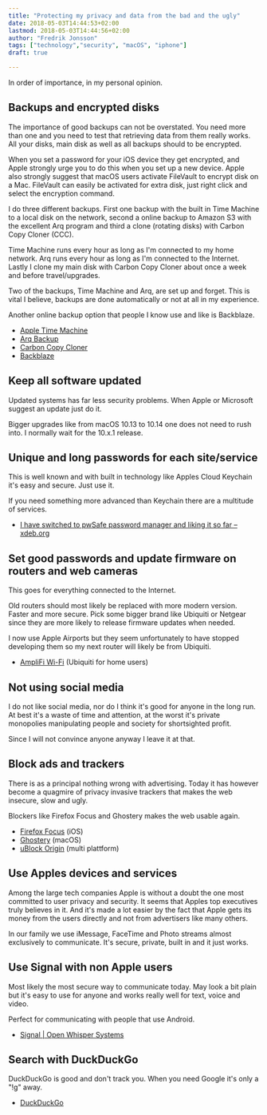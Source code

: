```yaml
---
title: "Protecting my privacy and data from the bad and the ugly"
date: 2018-05-03T14:44:53+02:00
lastmod: 2018-05-03T14:44:56+02:00
author: "Fredrik Jonsson"
tags: ["technology","security", "macOS", "iphone"]
draft: true

---
```


In order of importance, in my personal opinion.

## Backups and encrypted disks

The importance of good backups can not be overstated. You need more than one and you need to test that retrieving data from them really works. All your disks, main disk as well as all backups should to be encrypted.

When you set a password for your iOS device they get encrypted, and Apple strongly urge you to do this when you set up a new device. Apple also strongly suggest that macOS users activate FileVault to encrypt disk on a Mac. FileVault can easily be activated for extra disk, just right click and select the encryption command.

I do three different backups. First one backup with the built in Time Machine to a local disk on the network, second a online backup to Amazon S3 with the excellent Arq program and third a clone (rotating disks) with Carbon Copy Cloner (CCC).

Time Machine runs every hour as long as I'm connected to my home network. Arq runs every hour as long as I'm connected to the Internet. Lastly I clone my main disk with Carbon Copy Cloner about once a week and before travel/upgrades.

Two of the backups, Time Machine and Arq, are set up and forget. This is vital I believe, backups are done automatically or not at all in my experience.

Another online backup option that people I know use and like is Backblaze.

* [Apple Time Machine](https://support.apple.com/en-us/HT201250)
* [Arq Backup](https://www.arqbackup.com/)
* [Carbon Copy Cloner](https://bombich.com/)
* [Backblaze](https://www.backblaze.com/)

## Keep all software updated

Updated systems has far less security problems. When Apple or Microsoft suggest an update just do it.

Bigger upgrades like from macOS 10.13 to 10.14 one does not need to rush into. I normally wait for the 10.x.1 release.

## Unique and long passwords for each site/service

This is well known and with built in technology like Apples Cloud Keychain it's easy and secure. Just use it.

If you need something more advanced than Keychain there are a multitude of services.

* [I have switched to pwSafe password manager and liking it so far – xdeb.org](/post/2016/01/20/i-have-switched-to-pwsafe-password-manager-and-liking-it-so-far/)

## Set good passwords and update firmware on routers and web cameras

This goes for everything connected to the Internet.

Old routers should most likely be replaced with more modern version. Faster and more secure. Pick some bigger brand like Ubiquiti or Netgear since they are more likely to release firmware updates when needed.

I now use Apple Airports but they seem unfortunately to have stopped developing them so my next router will likely be from Ubiquiti.

* [AmpliFi Wi-Fi](https://www.amplifi.com/) (Ubiquiti for home users)

## Not using social media

I do not like social media, nor do I think it's good for anyone in the long run. At best it's a waste of time and attention, at the worst it's private monopolies manipulating people and society for shortsighted profit.

Since I will not convince anyone anyway I leave it at that.

## Block ads and trackers

There is as a principal nothing wrong with advertising. Today it has however become a quagmire of privacy invasive trackers that makes the web insecure, slow and ugly.

Blockers like Firefox Focus and Ghostery makes the web usable again.

* [Firefox Focus](https://support.mozilla.org/en-US/kb/focus) (iOS)
* [Ghostery](https://www.ghostery.com/) (macOS)
* [uBlock Origin](https://github.com/gorhill/uBlock) (multi plattform)

## Use Apples devices and services

Among the large tech companies Apple is without a doubt the one most committed to user privacy and security. It seems that Apples top executives truly believes in it. And it's made a lot easier by the fact that Apple gets its money from the users directly and not from advertisers like many others.

In our family we use iMessage, FaceTime and Photo streams almost exclusively to communicate. It's secure, private, built in and it just works.

## Use Signal with non Apple users

Most likely the most secure way to communicate today. May look a bit plain but it's easy to use for anyone and works really well for text, voice and video.

Perfect for communicating with people that use Android.

* [Signal | Open Whisper Systems](https://whispersystems.org/)

## Search with DuckDuckGo

DuckDuckGo is good and don't track you. When you need Google it's only a "!g" away.

* [DuckDuckGo](https://duckduckgo.com/)

